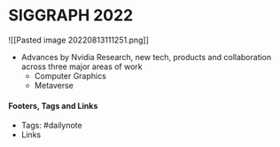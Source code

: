 # SIGGRAPH 2022
![[Pasted image 20220813111251.png]]

- Advances by Nvidia Research, new tech, products and collaboration across three major areas of work
	- Computer Graphics
	- Metaverse

#### Footers, Tags and Links
- Tags: #dailynote      
- Links

[^1]: